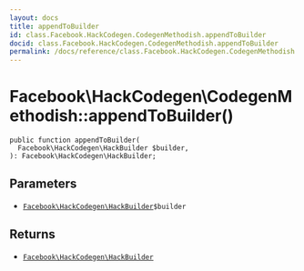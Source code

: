 ```yaml
---
layout: docs
title: appendToBuilder
id: class.Facebook.HackCodegen.CodegenMethodish.appendToBuilder
docid: class.Facebook.HackCodegen.CodegenMethodish.appendToBuilder
permalink: /docs/reference/class.Facebook.HackCodegen.CodegenMethodish.appendToBuilder/
---
```

# Facebook\\HackCodegen\\CodegenMethodish::appendToBuilder()




``` Hack
public function appendToBuilder(
  Facebook\HackCodegen\HackBuilder $builder,
): Facebook\HackCodegen\HackBuilder;
```




## Parameters




* [` Facebook\HackCodegen\HackBuilder `](<class.Facebook.HackCodegen.HackBuilder.md>)`` $builder ``




## Returns




- [` Facebook\HackCodegen\HackBuilder `](<class.Facebook.HackCodegen.HackBuilder.md>)